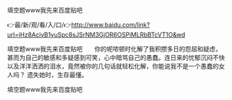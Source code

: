 填空题www我先来百度贴吧

👉最/新/观/看/入/口/👉http://www.baidu.com/link?url=jHz8AcivB1yuSpc8sJSrNM3GjOR6OSPiMLRbBTcVT1O&wd

填空题www我先来百度贴吧　　你的呢哝顿时化解了我积攒多日的怨屈和疑虑，甚而为自己的敏感和多疑感到可笑，心中暗骂自己的愚蠢。连日来的忧郁沉闷不快以及洋洋洒洒的泪水，竟然被你的几句话就轻松化解，你能说我不是一个愚蠢的女人吗？
遗失她时，生存最懂。


填空题www我先来百度贴吧
